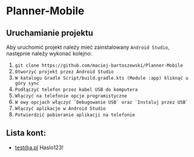 # Planner-Mobile
## Uruchamianie projektu

Aby uruchomić projekt należy mieć zainstalowany `Android Studio`, następnie należy wykonać kolejno:
1. ```git clone https://github.com/maciej-bartoszewski/Planner-Mobile```
2. ```Otworzyć projekt przez Android Studio```
3. ```W katalogu Gradle Script/build.gradle.kts (Module :app) kliknąć u góry sync```
4. ```Podłączyć telefon przez kabel USB do komputera```
5. ```Włączyć na telefonie opcje programistyczne```
6. ```W owy opcjach włączyć `Debugowanie USB` oraz `Instaluj przez USB` ```
7. ```Włączyć aplikacje w Android Studio```
8. ```Potwierdzić pobieranie aplikacji na telefonie```
   
## Lista kont:
 * test@a.pl Haslo123!
